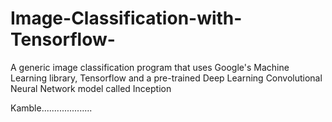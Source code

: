# Image-Classification-with-Tensorflow-
A generic image classification program that uses Google's Machine Learning library, Tensorflow and a pre-trained Deep Learning Convolutional Neural Network model called Inception

Kamble....................
